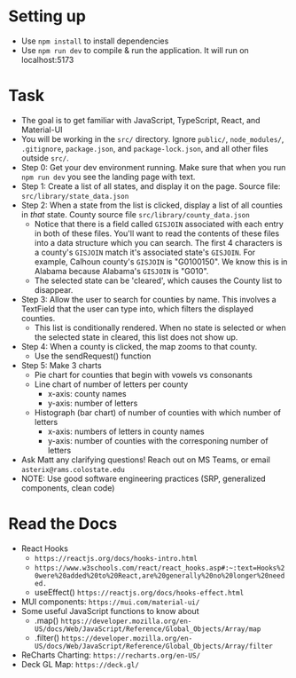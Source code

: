 # Setting up
- Use `npm install` to install dependencies
- Use `npm run dev` to compile & run the application. It will run on localhost:5173

# Task
- The goal is to get familiar with JavaScript, TypeScript, React, and Material-UI
- You will be working in the `src/` directory. Ignore `public/`, `node_modules/`, `.gitignore`, `package.json`, and `package-lock.json`, and all other files outside `src/`.
- Step 0: Get your dev environment running. Make sure that when you run `npm run dev` you see the landing page with text.
- Step 1: Create a list of all states, and display it on the page. Source file: `src/library/state_data.json`
- Step 2: When a state from the list is clicked, display a list of all counties in *that* state. County source file `src/library/county_data.json`
    - Notice that there is a field called `GISJOIN` associated with each entry in both of these files. You'll want to read the contents of these files into a data structure which you can search. The first 4 characters is a county's `GISJOIN` match it's associated state's `GISJOIN`. For example, Calhoun county's `GISJOIN` is "G0100150". We know this is in Alabama because Alabama's `GISJOIN` is "G010".
    - The selected state can be 'cleared', which causes the County list to disappear.
- Step 3: Allow the user to search for counties by name. This involves a TextField that the user can type into, which filters the displayed counties.
    - This list is conditionally rendered. When no state is selected or when the selected state in cleared, this list does not show up.
- Step 4: When a county is clicked, the map zooms to that county.
    - Use the sendRequest() function
- Step 5: Make 3 charts
    - Pie chart for counties that begin with vowels vs consonants
    - Line chart of number of letters per county
        - x-axis: county names
        - y-axis: number of letters
    - Histograph (bar chart) of number of counties with which number of letters
        - x-axis: numbers of letters in county names
        - y-axis: number of counties with the corresponing number of letters
- Ask Matt any clarifying questions! Reach out on MS Teams, or email `asterix@rams.colostate.edu`
- NOTE: Use good software engineering practices (SRP, generalized components, clean code)

# Read the Docs
- React Hooks
    - `https://reactjs.org/docs/hooks-intro.html`
    - `https://www.w3schools.com/react/react_hooks.asp#:~:text=Hooks%20were%20added%20to%20React,are%20generally%20no%20longer%20needed.`
    - useEffect() `https://reactjs.org/docs/hooks-effect.html`
- MUI components: `https://mui.com/material-ui/`
- Some useful JavaScript functions to know about
    - .map() `https://developer.mozilla.org/en-US/docs/Web/JavaScript/Reference/Global_Objects/Array/map`
    - .filter() `https://developer.mozilla.org/en-US/docs/Web/JavaScript/Reference/Global_Objects/Array/filter`
- ReCharts Charting: `https://recharts.org/en-US/`
- Deck GL Map: `https://deck.gl/`
